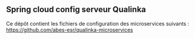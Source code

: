 ## Spring cloud config serveur Qualinka

Ce dépôt contient les fichiers de configuration des microservices suivants : https://github.com/abes-esr/qualinka-microservices

